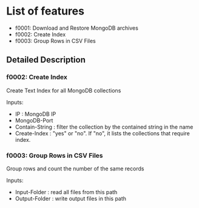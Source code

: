 # List of features

* f0001: Download and Restore MongoDB archives 
* f0002: Create Index
* f0003: Group Rows in CSV Files

## Detailed Description
### f0002: Create Index
Create Text Index for all MongoDB collections

Inputs:
* IP : MongoDB IP
* MongoDB-Port
* Contain-String : filter the collection by the contained string in the name
* Create-Index : "yes" or "no". If "no", it lists the collections that require index.

### f0003: Group Rows in CSV Files
Group rows and count the number of the same records

Inputs:
* Input-Folder : read all files from this path
* Output-Folder : write output files in this path
